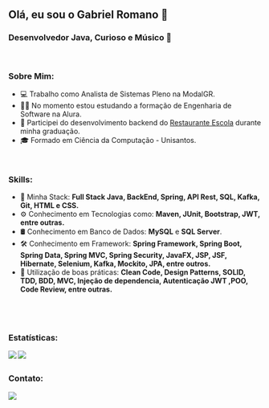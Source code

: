 <h2 align = "left"> Olá, eu sou o Gabriel Romano 👋 </h2> 

### Desenvolvedor Java, Curioso e Músico 🎸

<br>

### Sobre Mim:

<p align="left" margin-left="10px"> 

- 💻 Trabalho como Analista de Sistemas Pleno na ModalGR.
- 👨‍💻 No momento estou estudando a formação de Engenharia de Software na Alura.
- 📘 Participei do desenvolvimento backend do [Restaurante Escola](https://github.com/Restaurante-Escola) durante minha graduação.
- 🎓 Formado em Ciência da Computação - Unisantos.


<br>

### Skills:

<p align="left" margin-left="30px">
  
- 🧩 Minha Stack: <strong> Full Stack Java, BackEnd, Spring, API Rest, SQL, Kafka, Git, HTML e CSS.</strong> <br>
- ⚙ Conhecimento em Tecnologias como: <strong> Maven, JUnit, Bootstrap, JWT, entre outras.</strong> <br>
- 🛢 Conhecimento em Banco de Dados: <strong>MySQL</strong> e <strong>SQL Server</strong>.<br>
- 🛠 Conhecimento em Framework: <strong> Spring Framework, Spring Boot, Spring Data, Spring MVC, Spring Security, JavaFX, JSP, JSF, Hibernate, Selenium, Kafka, Mockito, JPA, entre outros.</strong> <br>
- 🧩 Utilização de boas práticas: <strong>Clean Code, Design Patterns, SOLID, TDD, BDD, MVC, Injeção de dependencia, Autenticação JWT ,POO, Code Review, entre outras.</strong>
</p>

<br/>
<br/>

<h2 align = "left"> </h2> 


### Estatísticas:

<p align="left"> 
  <img align="left" src="https://github-readme-stats.vercel.app/api?username=GabrielRomanoo&show_icons=true&hide_border=true&count_private=true&include_all_commits=true&title_color=58aa6ff&icon_color=1f6feb&text_color=c3d1d9&bg_color=22272e" />
   <img align="center" src="https://github-readme-stats.vercel.app/api/top-langs/?username=GabrielRomanoo&show_icons=true&hide_border=true&count_private=true&include_all_commits=true&title_color=58aa6ff&icon_color=1f6feb&text_color=c3d1d9&bg_color=22272e&layout=compact" />
</p>


<h2 align = "left"> </h2> 


### Contato:

<p align="left">
  <a href="https://www.linkedin.com/in/gabriel-romano-pereira/" rel="nofollow">
    <img src="https://img.shields.io/badge/-Gabriel%20Romano-6633cc?style=flat-square&amp;logo=Linkedin&amp;logoColor=white&amp;link=https://www.linkedin.com/in/gabriel-romano-pereira/" style="max-width:100%;">
  </a>
</p>

